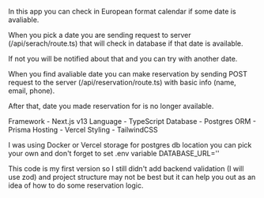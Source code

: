 In this app you can check in European format calendar if some date is avaliable.

When you pick a date you are sending request to server (/api/serach/route.ts) 
that will check in database if that date is available.

If not you will be notified about that and you can try with another date.

When you find avaliable date you can make reservation by sending POST request
to the server (/api/reservation/route.ts) with basic info (name, email, phone).

After that, date you made reservation for is no longer available.


Framework - Next.js v13
Language - TypeScript
Database - Postgres
ORM - Prisma
Hosting - Vercel
Styling - TailwindCSS


I was using Docker or Vercel storage for postgres db location you can pick your own 
and don't forget to set .env variable DATABASE_URL=''

This code is my first version so I still didn't add backend validation (I will use zod)
and project structure may not be best but it can help you out as an idea of how to do 
some reservation logic.
